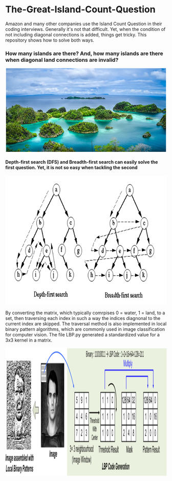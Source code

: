 # The-Great-Island-Count-Question
Amazon and many other companies use the Island Count Question in their coding interviews. Generally it's not that difficult. Yet, when the condition of not including diagonal connections is added, things get tricky. This repository shows how to solve both ways.


### How many islands are there? And, how many islands are there when diagonal land connections are invalid? ###
<p align="center">
  <img width="500" height="260" src="https://github.com/MattLondon101/Images/blob/master/Islands.png"
</p>


#### Depth-first search (DFS) and Breadth-first search can easily solve the first question. Yet, it is not so easy when tackling the second ####
<p align="center"> <img width="800" height="400" src="https://github.com/MattLondon101/Images/blob/master/DFS_BFS.png" </p>
  
By converting the matrix, which typically comrpises 0 = water, 1 = land, to a set, then traversing each index in such a way the indices diagnonal to the current index are skipped. The traversal method is also implemented in local binary pattern algorithms, which are commonly used in image classification for computer vision. The file LBP.py generated a standardized value for a 3x3 kernel in a matrix.

<p align="center"> <img width="800" height="400" src="https://github.com/MattLondon101/Images/blob/master/LBP.png" </p>
